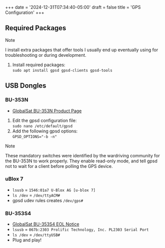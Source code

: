 +++
date = '2024-12-31T07:34:40-05:00'
draft = false
title = 'GPS Configuration'
+++

## Required Packages

> [!NOTE]
> I install extra packages that offer tools I usually end up eventually using for troubleshooting or during development.

1. Install required packages:  
   `sudo apt install gpsd gpsd-clients gpsd-tools`

## USB Dongles

### BU-353N

* [GlobalSat BU-353N Product Page](https://www.globalsat.com.tw/en/product-282348/USB-GPS-Receiver-BU-353N.html)

1. Edit the gpsd configuration file:  
   `sudo nano /etc/default/gpsd`
2. Add the following gpsd options:  
   `GPSD_OPTIONS="-b -n"`

> [!NOTE]
> These mandatory switches were identified by the wardriving community for the BU-353N to work properly. They enable read-only mode, and tell gpsd not to wait for a client before polling the GPS device.

### uBlox 7

* `lsusb` = `1546:01a7 U-Blox AG [u-blox 7]`
* `ls /dev` = `/dev/ttyACM#`
* gpsd udev rules creates `/dev/gps#`

### BU-353S4

* [GlobalSat BU-353S4 EOL Notice](https://www.globalsat.com.tw/en/product-199952/Cable-GPS-with-USB-interface-SiRF-Star-IV-BU-353S4-EOL.html)
* `lsusb` = `067b:2303 Prolific Technology, Inc. PL2303 Serial Port`
* `ls /dev` = `/dev/ttyUSB#`
* Plug and play!